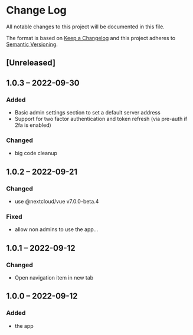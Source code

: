 # Change Log
All notable changes to this project will be documented in this file.

The format is based on [Keep a Changelog](http://keepachangelog.com/)
and this project adheres to [Semantic Versioning](http://semver.org/).

## [Unreleased]

## 1.0.3 – 2022-09-30
### Added
- Basic admin settings section to set a default server address
- Support for two factor authentication and token refresh (via pre-auth if 2fa is enabled)

### Changed
- big code cleanup

## 1.0.2 – 2022-09-21
### Changed
- use @nextcloud/vue v7.0.0-beta.4

### Fixed
- allow non admins to use the app...

## 1.0.1 – 2022-09-12
### Changed
- Open navigation item in new tab

## 1.0.0 – 2022-09-12
### Added
* the app
